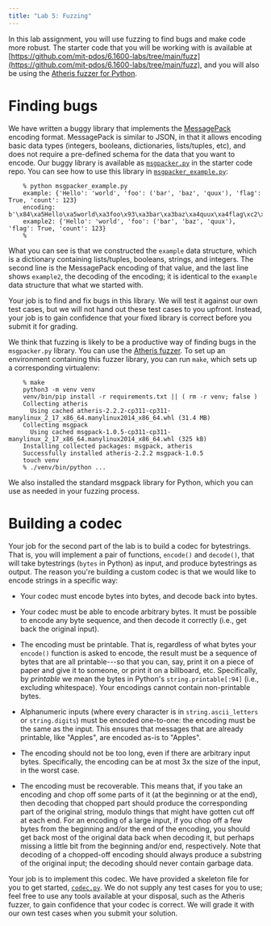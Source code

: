 ```yaml
---
title: "Lab 5: Fuzzing"
---
```


<style type="text/css">
    ol { list-style-type: upper-alpha; }
</style>

In this lab assignment, you will use fuzzing
to find bugs and make code more robust.  The
starter code that you will be working with is available at
[https://github.com/mit-pdos/6.1600-labs/tree/main/fuzz](https://github.com/mit-pdos/6.1600-labs/tree/main/fuzz),
and you will also be using the [Atheris fuzzer for Python](https://github.com/google/atheris).

# Finding bugs

We have written a buggy library that implements the
[MessagePack](https://github.com/msgpack/msgpack/blob/master/spec.md)
encoding format.  MessagePack is similar to JSON, in that it allows
encoding basic data types (integers, booleans, dictionaries, lists/tuples,
etc), and does not require a pre-defined schema for the data that you
want to encode.  Our buggy library is available as
[`msgpacker.py`](https://github.com/mit-pdos/6.1600-labs/blob/main/fuzz/msgpacker.py)
in the starter code repo.  You can see how to use this library in
[`msgpacker_example.py`](https://github.com/mit-pdos/6.1600-labs/blob/main/fuzz/msgpacker_example.py):

```
    % python msgpacker_example.py
    example: {'Hello': 'world', 'foo': ('bar', 'baz', 'quux'), 'flag': True, 'count': 123}
    encoding: b'\x84\xa5Hello\xa5world\xa3foo\x93\xa3bar\xa3baz\xa4quux\xa4flag\xc2\xa5count{'
    example2: {'Hello': 'world', 'foo': ('bar', 'baz', 'quux'), 'flag': True, 'count': 123}
    % 
```

What you can see is that we constructed the `example` data structure,
which is a dictionary containing lists/tuples, booleans, strings,
and integers.  The second line is the MessagePack encoding of that value,
and the last line shows `example2`, the decoding of the encoding; it is
identical to the `example` data structure that what we started with.

Your job is to find and fix bugs in this library.  We will test it
against our own test cases, but we will not hand out these test cases
to you upfront.  Instead, your job is to gain confidence that your
fixed library is correct before you submit it for grading.

We think that fuzzing is likely to be a productive way of
finding bugs in the `msgpacker.py` library.  You can use the
[Atheris fuzzer](https://github.com/google/atheris).  To set
up an environment containing this fuzzer library, you can run `make`,
which sets up a corresponding virtualenv:

```
    % make
    python3 -m venv venv
    venv/bin/pip install -r requirements.txt || ( rm -r venv; false )
    Collecting atheris
      Using cached atheris-2.2.2-cp311-cp311-manylinux_2_17_x86_64.manylinux2014_x86_64.whl (31.4 MB)
    Collecting msgpack
      Using cached msgpack-1.0.5-cp311-cp311-manylinux_2_17_x86_64.manylinux2014_x86_64.whl (325 kB)
    Installing collected packages: msgpack, atheris
    Successfully installed atheris-2.2.2 msgpack-1.0.5
    touch venv
    % ./venv/bin/python ...
```

We also installed the standard msgpack library for Python, which you
can use as needed in your fuzzing process.


# Building a codec

Your job for the second part of the lab is to build a codec for bytestrings.
That is, you will implement a pair of functions, `encode()` and `decode()`,
that will take bytestrings (`bytes` in Python) as input, and produce bytestrings
as output.  The reason you're building a custom codec is that we would like to
encode strings in a specific way:

- Your codec must encode bytes into bytes, and decode back into bytes.

- Your codec must be able to encode arbitrary bytes.  It must be possible
  to encode any byte sequence, and then decode it correctly (i.e.,
  get back the original input).

- The encoding must be printable.  That is, regardless of what bytes your
  `encode()` function is asked to encode, the result must be a sequence
  of bytes that are all printable---so that you can, say, print it on
  a piece of paper and give it to someone, or print it on a billboard,
  etc.  Specifically, by _printable_ we mean the bytes in Python's
  `string.printable[:94]` (i.e., excluding whitespace).
  Your encodings cannot contain non-printable bytes.

- Alphanumeric inputs (where every character is in `string.ascii_letters`
  or `string.digits`) must be encoded one-to-one: the encoding must be the
  same as the input.  This ensures that messages that are already printable,
  like "Apples", are encoded as-is to "Apples".

- The encoding should not be too long, even if there are arbitrary input bytes.
  Specifically, the encoding can be at most 3x the size of the input, in the worst case.

- The encoding must be recoverable.  This means that, if you take an encoding
  and chop off some parts of it (at the beginning or at the end), then
  decoding that chopped part should produce the corresponding part of
  the original string, modulo things that might have gotten cut off at
  each end.  For an encoding of a large input, if you chop off a few bytes
  from the beginning and/or the end of the encoding, you should get back
  most of the original data back when decoding it, but perhaps missing
  a little bit from the beginning and/or end, respectively.  Note that
  decoding of a chopped-off encoding should always produce a substring
  of the original input; the decoding should never contain garbage data.


Your job is to implement this codec.  We have
provided a skeleton file for you to get started,
[`codec.py`](https://github.com/mit-pdos/6.1600-labs/blob/main/fuzz/codec.py).
We do not supply any test cases for you to use; feel free to use any
tools available at your disposal, such as the Atheris fuzzer, to gain
confidence that your codec is correct.  We will grade it with our own
test cases when you submit your solution.
